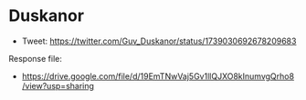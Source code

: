 # Duskanor

* Tweet: https://twitter.com/Guv_Duskanor/status/1739030692678209683

Response file:

* https://drive.google.com/file/d/19EmTNwVaj5Gv1llQJXO8kInumvgQrho8/view?usp=sharing
